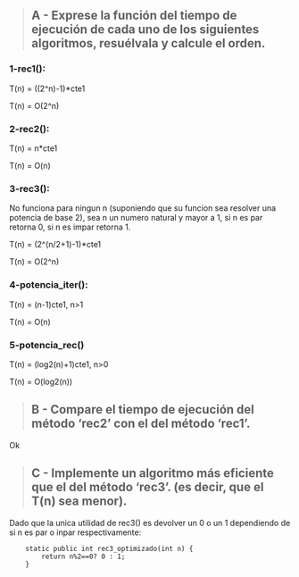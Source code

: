 >## A - Exprese la función del tiempo de ejecución de cada uno de los siguientes algoritmos, resuélvala y calcule el orden.
### 1-rec1():
T(n) = ((2^n)-1)*cte1

T(n) = O(2^n)

### 2-rec2():
T(n) = n*cte1

T(n) = O(n)

### 3-rec3():
No funciona para ningun n (suponiendo que su funcion sea resolver una potencia de base 2), sea n un numero natural y mayor a 1, si n es par retorna 0, si n es impar retorna 1.

T(n) = (2^(n/2+1)-1)*cte1

T(n) = O(2^n)

### 4-potencia_iter():
T(n) = (n-1)cte1, n>1

T(n) = O(n)

### 5-potencia_rec()
T(n) = (log2(n)+1)cte1, n>0

T(n) = O(log2(n))

>## B - Compare el tiempo de ejecución del método ‘rec2’ con el del método ‘rec1’.

Ok

>## C - Implemente un algoritmo más eficiente que el del método ‘rec3’. (es decir, que el T(n) sea menor).
Dado que la unica utilidad de rec3() es devolver un 0 o un 1 dependiendo
de si n es par o inpar respectivamente:

```
	static public int rec3_optimizado(int n) {
		return n%2==0? 0 : 1;
	}
```
